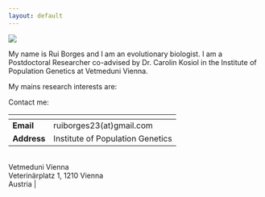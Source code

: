 ```yaml
---
layout: default
---
```


![](https://i1.rgstatic.net/ii/profile.image/591035822534666-1517925329445_Q512/Rui_Borges4.jpg)

My name is Rui Borges and I am an evolutionary biologist. I am a Postdoctoral Researcher co-advised by Dr. Carolin Kosiol in the Institute of Population Genetics at Vetmeduni Vienna. 

My mains research interests are:


Contact me:

|<!-- --> | <!-- --> |
| --- | --- | 
|**Email** | ruiborges23(at)gmail.com |
| **Address** | Institute of Population Genetics |


<br/> 
               Vetmeduni Vienna <br/>
               Veterinärplatz 1, 1210 Vienna <br/>
               Austria |